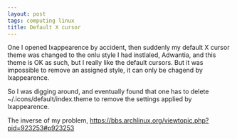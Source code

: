 ```yaml
---
layout: post
tags: computing linux
title: Default X cursor
---
```


One I opened lxappearence by accident, then suddenly my default X
cursor theme was changed to the onlu style I had instlaled, Adwantia,
and this theme is OK as such, but I really like the default cursors.
But it was impossible to remove an assigned style, it can only be
chagend by lxappearence.

So I was digging around, and eventually found that one has to delete
~/.icons/default/index.theme to remove the settings applied by
lxappearence.

The inverse of my problem,
https://bbs.archlinux.org/viewtopic.php?pid=923253#p923253
